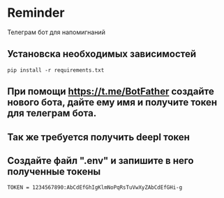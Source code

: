 # Reminder

Телеграм бот для напомигнаний

## Установска необходимых зависимостей 
`pip install -r requirements.txt`

## При помощи https://t.me/BotFather создайте нового бота, дайте ему имя и получите токен для телеграм бота.
## Так же требуется получить deepl токен

## Создайте файл ".env" и запишите в него полученные токены
`TOKEN = 1234567890:AbCdEfGhIgKlmNoPqRsTuVwXyZAbCdEfGHi-g`